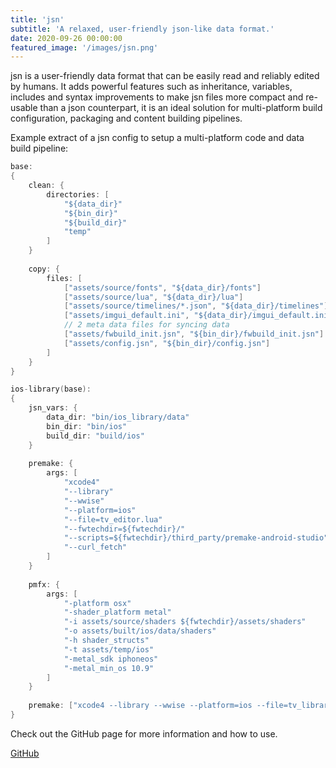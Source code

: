 ```yaml
---
title: 'jsn'
subtitle: 'A relaxed, user-friendly json-like data format.'
date: 2020-09-26 00:00:00
featured_image: '/images/jsn.png'
---
```


jsn is a user-friendly data format that can be easily read and reliably edited by humans. It adds powerful features such as inheritance, variables, includes and syntax improvements to make jsn files more compact and re-usable than a json counterpart, it is an ideal solution for multi-platform build configuration, packaging and content building pipelines.

Example extract of a jsn config to setup a multi-platform code and data build pipeline:

```c++
base:
{
    clean: {
        directories: [
            "${data_dir}"
            "${bin_dir}"
            "${build_dir}"
            "temp"
        ]
    }
    
    copy: {
        files: [
            ["assets/source/fonts", "${data_dir}/fonts"]
            ["assets/source/lua", "${data_dir}/lua"]
            ["assets/source/timelines/*.json", "${data_dir}/timelines"]
            ["assets/imgui_default.ini", "${data_dir}/imgui_default.ini"]
            // 2 meta data files for syncing data
            ["assets/fwbuild_init.jsn", "${bin_dir}/fwbuild_init.jsn"]
            ["assets/config.jsn", "${bin_dir}/config.jsn"]
        ]
    }
}

ios-library(base): 
{
    jsn_vars: {
        data_dir: "bin/ios_library/data"
        bin_dir: "bin/ios"
        build_dir: "build/ios"
    }
    
    premake: {
        args: [
            "xcode4"
            "--library"
            "--wwise"
            "--platform=ios"
            "--file=tv_editor.lua"
            "--fwtechdir=${fwtechdir}/"
            "--scripts=${fwtechdir}/third_party/premake-android-studio"
            "--curl_fetch"
        ]
    }
            
    pmfx: {
        args: [
            "-platform osx"
            "-shader_platform metal"
            "-i assets/source/shaders ${fwtechdir}/assets/shaders"
            "-o assets/built/ios/data/shaders"
            "-h shader_structs"
            "-t assets/temp/ios"
            "-metal_sdk iphoneos"
            "-metal_min_os 10.9"
        ]
    }
    
    premake: ["xcode4 --library --wwise --platform=ios --file=tv_library.lua"]
}
```

Check out the GitHub page for more information and how to use.

<a href="https://github.com/polymonster/jsn" class="button button--large">GitHub</a>
